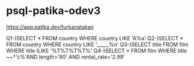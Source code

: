 # psql-patika-odev3
https://app.patika.dev/furkanatakan


Q1-)SELECT * FROM country WHERE country  LIKE 'A%a'
Q2-)SELECT * FROM country WHERE country  LIKE '_____%n'
Q3-)SELECT title FROM film WHERE title ILIKE '%T%T%T%T%'
Q4-)SELECT * FROM film WHERE title ~~*'c%'AND length>'90' AND rental_rate='2.99'

